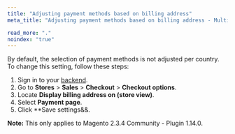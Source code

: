 ```yaml
---
title: "Adjusting payment methods based on billing address"
meta_title: "Adjusting payment methods based on billing address - MultiSafepay Docs"

read_more: "."
noindex: "true"
---
```

By default, the selection of payment methods is not adjusted per country. To change this setting, follow these steps:

1. Sign in to your [backend](/glossaries/multisafepay-glossary/#backend).
2. Go to **Stores** > **Sales** > **Checkout** > **Checkout options**.
3. Locate **Display billing address on (store view)**.
4. Select **Payment page**.
5. Click **Save settings&&.

**Note:** This only applies to Magento 2.3.4 Community - Plugin 1.14.0.